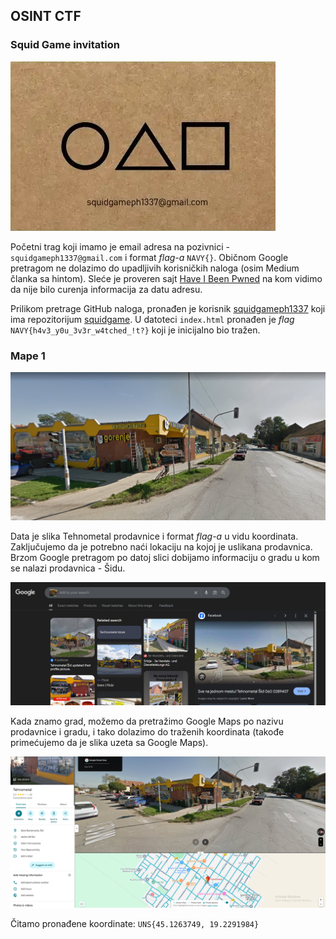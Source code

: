 ## OSINT CTF

### Squid Game invitation

![Squid Game pozivnica](images/squid.jpg)

Početni trag koji imamo je email adresa na pozivnici - `squidgameph1337@gmail.com` i format *flag-a* `NAVY{}`. Običnom Google pretragom ne dolazimo do upadljivih korisničkih naloga (osim Medium članka sa hintom). Sleće je proveren sajt [Have I Been Pwned](https://haveibeenpwned.com/) na kom vidimo da nije bilo curenja informacija za datu adresu.

Prilikom pretrage GitHub naloga, pronađen je korisnik [squidgameph1337](https://github.com/squidgameph1337) koji ima repozitorijum [squidgame](https://github.com/squidgameph1337/squidgame). U datoteci `index.html` pronađen je *flag* `NAVY{h4v3_y0u_3v3r_w4tched_!t?}` koji je inicijalno bio tražen.

### Mape 1

![Tehnometal](images/tehnometal.jpg)

Data je slika Tehnometal prodavnice i format *flag-a* u vidu koordinata. Zaključujemo da je potrebno naći lokaciju na kojoj je uslikana prodavnica. Brzom Google pretragom po datoj slici dobijamo informaciju o gradu u kom se nalazi prodavnica - Šidu.

![Pretraga po slici prodavnice](images/sid_tehnometal.png)

Kada znamo grad, možemo da pretražimo Google Maps po nazivu prodavnice i gradu, i tako dolazimo do traženih koordinata (takođe primećujemo da je slika uzeta sa Google Maps).

![Google Maps tehnometal](images/sid_mapa.png)

Čitamo pronađene koordinate: `UNS{45.1263749, 19.2291984}`